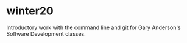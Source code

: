# winter20
Introductory work with the command line and git for Gary Anderson's Software Development classes.
